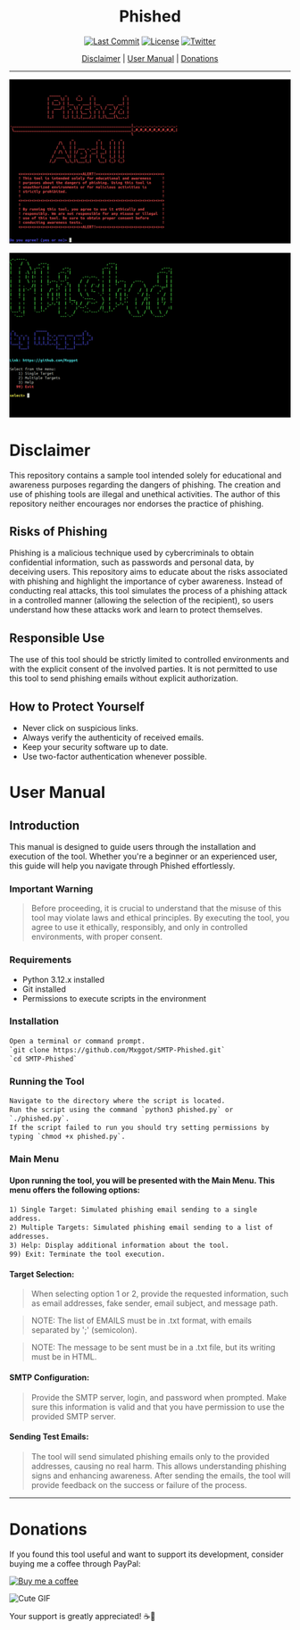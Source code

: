 <div align="center">
  <h1>Phished</h1>
</div>

<div align="center">
 
  [![Last Commit](https://img.shields.io/github/last-commit/Mxggot/SMTP-Phished/main)](https://github.com/Mxggot/SMTP-Phished/commits/main/)
  [![License](https://img.shields.io/badge/License-MIT-violet.svg)](https://github.com/Mxggot/SMTP-Phished/blob/main/LICENSE)
  [![Twitter](https://img.shields.io/twitter/follow/yoboireica)](https://twitter.com/yoboireica)
</div>


<div align="center">
  <a href="#disclaimer">Disclaimer</a> |
  <a href="#user-manual">User Manual</a> |
  <a href="#donations">Donations</a>
</div>

---

![Phished Alert](https://github.com/Mxggot/SMTP-Phished/blob/main/photos/phished-alert.png)

![Phished Main Menu](https://github.com/Mxggot/SMTP-Phished/blob/main/photos/phished-mainmenu.png)

# Disclaimer

This repository contains a sample tool intended solely for educational and awareness purposes regarding the dangers of phishing. The creation and use of phishing tools are illegal and unethical activities. The author of this repository neither encourages nor endorses the practice of phishing.

## Risks of Phishing

Phishing is a malicious technique used by cybercriminals to obtain confidential information, such as passwords and personal data, by deceiving users. This repository aims to educate about the risks associated with phishing and highlight the importance of cyber awareness. Instead of conducting real attacks, this tool simulates the process of a phishing attack in a controlled manner (allowing the selection of the recipient), so users understand how these attacks work and learn to protect themselves.

## Responsible Use

The use of this tool should be strictly limited to controlled environments and with the explicit consent of the involved parties. It is not permitted to use this tool to send phishing emails without explicit authorization.

## How to Protect Yourself

- Never click on suspicious links.
- Always verify the authenticity of received emails.
- Keep your security software up to date.
- Use two-factor authentication whenever possible.

# User Manual

## Introduction

This manual is designed to guide users through the installation and execution of the tool. Whether you're a beginner or an experienced user, this guide will help you navigate through Phished effortlessly.

### Important Warning

> Before proceeding, it is crucial to understand that the misuse of this tool may violate laws and ethical principles. By executing the tool, you agree to use it ethically, responsibly, and only in controlled environments, with proper consent.

### Requirements

- Python 3.12.x installed
- Git installed 
- Permissions to execute scripts in the environment
    
### Installation

    Open a terminal or command prompt.    
    `git clone https://github.com/Mxggot/SMTP-Phished.git`
    `cd SMTP-Phished`

### Running the Tool

    Navigate to the directory where the script is located.
    Run the script using the command `python3 phished.py` or `./phished.py`.
    If the script failed to run you should try setting permissions by typing `chmod +x phished.py`.

### Main Menu

#### Upon running the tool, you will be presented with the Main Menu. This menu offers the following options:

    1) Single Target: Simulated phishing email sending to a single address.
    2) Multiple Targets: Simulated phishing email sending to a list of addresses.
    3) Help: Display additional information about the tool.
    99) Exit: Terminate the tool execution.

#### Target Selection:

> When selecting option 1 or 2, provide the requested information, such as email addresses, fake sender, email subject, and message path.

> NOTE: The list of EMAILS must be in .txt format, with emails separated by ';' (semicolon).

> NOTE: The message to be sent must be in a .txt file, but its writing must be in HTML.

#### SMTP Configuration:

> Provide the SMTP server, login, and password when prompted. Make sure this information is valid and that you have permission to use the provided SMTP server.

#### Sending Test Emails:

> The tool will send simulated phishing emails only to the provided addresses, causing no real harm. This allows understanding phishing signs and enhancing awareness.
> After sending the emails, the tool will provide feedback on the success or failure of the process.

---

# Donations

If you found this tool useful and want to support its development, consider buying me a coffee through PayPal:

[![Buy me a coffee](https://img.shields.io/badge/Buy%20me%20a%20coffee-Donate-blue.svg)](https://paypal.me/rainierteoxon7?country.x=PH&locale.x=en_US)

<img src="https://gifdb.com/images/high/dancing-roach-insect-796v3spbhd1lipzk.webp" alt="Cute GIF" width="101">

Your support is greatly appreciated! ☕️🙏 
